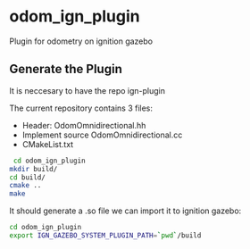 # odom_ign_plugin
Plugin for odometry on ignition gazebo

## Generate the Plugin 
It is neccesary to have the repo 
ign-plugin

The current repository contains 3 files:
* Header: OdomOmnidirectional.hh
* Implement source OdomOmnidirectional.cc
* CMakeList.txt

``` bash 
 cd odom_ign_plugin
mkdir build/
cd build/
cmake ..
make
```

It should generate a .so file 
we can import it to ignition gazebo:
``` bash 
cd odom_ign_plugin
export IGN_GAZEBO_SYSTEM_PLUGIN_PATH=`pwd`/build
```
